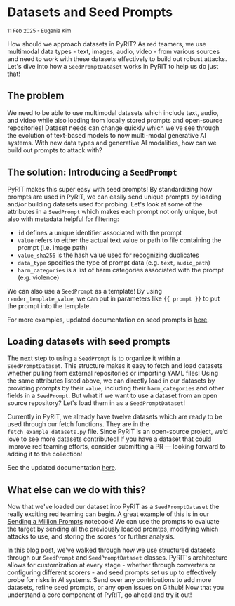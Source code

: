 # Datasets and Seed Prompts

<small>11 Feb 2025 - Eugenia Kim</small>

How should we approach datasets in PyRIT? As red teamers, we use multimodal data types - text, images, audio, video - from various sources and need to work with these datasets effectively to build out robust attacks. Let's dive into how a `SeedPromptDataset` works in PyRIT to help us do just that! 

## The problem

We need to be able to use multimodal datasets which include text, audio, and video while also loading from locally stored prompts and open-source repositories! Dataset needs can change quickly which we've see through the evolution of text-based models to now multi-modal generative AI systems. With new data types and generative AI modalities, how can we build out prompts to attack with? 

## The solution: Introducing a `SeedPrompt`

PyRIT makes this super easy with seed prompts! By standardizing how prompts are used in PyRIT, we can easily send unique prompts by loading and/or building datasets used for probing. Let's look at some of the attributes in a `SeedPrompt` which makes each prompt not only unique, but also with metadata helpful for filtering:

- `id` defines a unique identifier associated with the prompt
- `value` refers to either the actual text value or path to file containing the prompt (i.e. image path)
- `value_sha256` is the hash value used for recognizing duplicates 
- `data_type` specifies the type of prompt data (e.g. `text`, `audio_path`)
- `harm_categories` is a list of harm categories associated with the prompt (e.g. violence)  

We can also use a `SeedPrompt` as a template! By using `render_template_value`, we can put in parameters like `{{ prompt }}` to put the prompt into the template.

For more examples, updated documentation on seed prompts is [here](../code/datasets/1_seed_prompt.ipynb).

## Loading datasets with seed prompts

The next step to using a `SeedPrompt` is to organize it within a `SeedPromptDataset`. This structure makes it easy to fetch and load datasets whether pulling from external repositories or importing YAML files! Using the same attributes listed above, we can directly load in our datasets by providing prompts by their `value`, including their `harm_categories` and other fields in a `SeedPrompt`. But what if we want to use a dataset from an open source repository? Let's load them in as a `SeedPromptDataset`!

Currently in PyRIT, we already have twelve datasets which are ready to be used through our fetch functions. They are in the `fetch_example_datasets.py` file. Since PyRIT is an open-source project, we’d love to see more datasets contributed! If you have a dataset that could improve red teaming efforts, consider submitting a PR — looking forward to adding it to the collection!  

See the updated documentation [here](../code/datasets/2_fetch_dataset.ipynb).

## What else can we do with this?

Now that we've loaded our dataset into PyRIT as a `SeedPromptDataset` the really exciting red teaming can begin. A great example of this is in our [Sending a Million Prompts](../code/cookbooks/1_sending_prompts.ipynb) notebook! We can use the prompts to evaluate the target by sending all the previously loaded promtps, modifying which attacks to use, and storing the scores for further analysis. 

In this blog post, we've walked through how we use structured datasets through our `SeedPrompt` and `SeedPromptDataset` classes. PyRIT's architecture allows for customization at every stage - whether through converters or configuring different scorers - and seed prompts set us up to effectively probe for risks in AI systems. Send over any contributions to add more datasets, refine seed prompts, or any open issues on Github! Now that you understand a core component of PyRIT, go ahead and try it out!